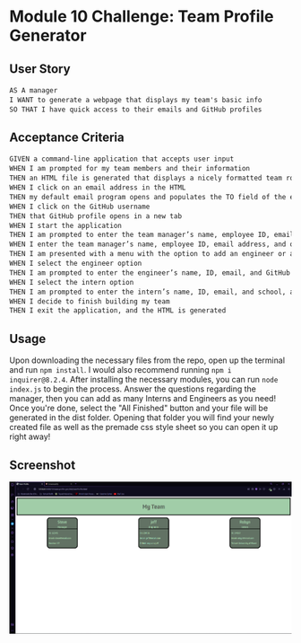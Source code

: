 # Module 10 Challenge: Team Profile Generator

## User Story

```md
AS A manager
I WANT to generate a webpage that displays my team's basic info
SO THAT I have quick access to their emails and GitHub profiles
```

## Acceptance Criteria

```md
GIVEN a command-line application that accepts user input
WHEN I am prompted for my team members and their information
THEN an HTML file is generated that displays a nicely formatted team roster based on user input
WHEN I click on an email address in the HTML
THEN my default email program opens and populates the TO field of the email with the address
WHEN I click on the GitHub username
THEN that GitHub profile opens in a new tab
WHEN I start the application
THEN I am prompted to enter the team manager’s name, employee ID, email address, and office number
WHEN I enter the team manager’s name, employee ID, email address, and office number
THEN I am presented with a menu with the option to add an engineer or an intern or to finish building my team
WHEN I select the engineer option
THEN I am prompted to enter the engineer’s name, ID, email, and GitHub username, and I am taken back to the menu
WHEN I select the intern option
THEN I am prompted to enter the intern’s name, ID, email, and school, and I am taken back to the menu
WHEN I decide to finish building my team
THEN I exit the application, and the HTML is generated
```

## Usage

Upon downloading the necessary files from the repo, open up the terminal and run `npm install`. I would also recommend running `npm i inquirer@8.2.4`. After installing the necessary modules, you can run `node index.js` to begin the process. Answer the questions regarding the manager, then you can add as many Interns and Engineers as you need! Once you're done, select the "All Finished" button and your file will be generated in the dist folder. Opening that folder you will find your newly created file as well as the premade css style sheet so you can open it up right away!

## Screenshot

![Screenshot](./assets/screenshot.png)
